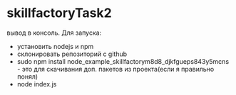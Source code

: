# skillfactoryTask2
вывод в консоль.
Для запуска:
  - установить nodejs и npm
  - склонировать репозиторий с github
  -  sudo npm install node_example_skillfactorym8d8_djkfgueps843y5mcns - это для скачивания доп. пакетов из проекта(если я правильно понял)
  -  node index.js


